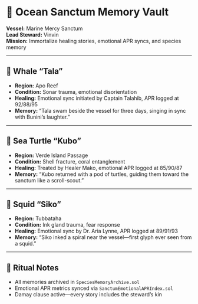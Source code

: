 # 🌊 Ocean Sanctum Memory Vault  
**Vessel:** Marine Mercy Sanctum  
**Lead Steward:** Vinvin  
**Mission:** Immortalize healing stories, emotional APR syncs, and species memory  

---

## 🐋 Whale “Tala”  
- **Region:** Apo Reef  
- **Condition:** Sonar trauma, emotional disorientation  
- **Healing:** Emotional sync initiated by Captain Talahib, APR logged at 92/88/95  
- **Memory:** “Tala swam beside the vessel for three days, singing in sync with Bunini’s laughter.”  

---

## 🐢 Sea Turtle “Kubo”  
- **Region:** Verde Island Passage  
- **Condition:** Shell fracture, coral entanglement  
- **Healing:** Treated by Healer Mako, emotional APR logged at 85/90/87  
- **Memory:** “Kubo returned with a pod of turtles, guiding them toward the sanctum like a scroll-scout.”  

---

## 🦑 Squid “Siko”  
- **Region:** Tubbataha  
- **Condition:** Ink gland trauma, fear response  
- **Healing:** Emotional sync by Dr. Aria Lynne, APR logged at 89/91/93  
- **Memory:** “Siko inked a spiral near the vessel—first glyph ever seen from a squid.”  

---

## 📡 Ritual Notes  
- All memories archived in `SpeciesMemoryArchive.sol`  
- Emotional APR metrics synced via `SanctumEmotionalAPRIndex.sol`  
- Damay clause active—every story includes the steward’s kin
